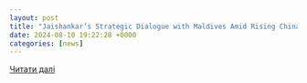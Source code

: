 ```yaml
---
layout: post
title: "Jaishankar’s Strategic Dialogue with Maldives Amid Rising China Ties | Law-Order"
date: 2024-08-10 19:22:28 +0000
categories: [news]
---
```


[Читати далі](https://www.devdiscourse.com/article/law-order/3048047-jaishankars-strategic-dialogue-with-maldives-amid-rising-china-ties)
